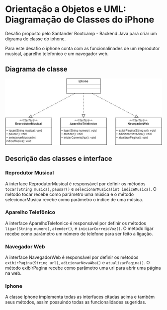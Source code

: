 # Orientação a Objetos e UML: Diagramação de Classes do iPhone
<p>Desafio proposto pelo Santander Bootcamp - Backend Java para criar um digrama de classe do iphone.</p>
<p>Para este desafio o iphone conta com as funcionalinades de um reprodutor musical, aparelho telefonico e um navegador web.</p>

## Diagrama de classe
![iphone](https://github.com/MarcosSilva13/Diagrama-classe-iphone/blob/master/Diagrama%20iphone.jpg)

## Descrição das classes e interface

### Reprodutor Musical
A interface ReprodutorMusical é responsável por definir os métodos `tocar(String musica)`, `pausar()` e `selecionarMusica(int indiceMusica)`. O método tocar recebe como parâmetro uma música e o método selecionarMusica recebe como parâmetro o indice de uma música. 

### Aparelho Telefônico
A interface AparelhoTelefonico é responsável por definir os métodos `ligar(String numero)`, `atender()`, e `iniciarCorreioVoz()`. O método ligar recebe como parâmetro um número de telefone para ser feito a ligação.

### Navegador Web
A interface NavegadorWeb é responsável por definir os métodos `exibirPagina(String url)`, `adicionarNovaAba()` e `atualizarPagina()`. O método exibirPagina recebe como parâmetro uma url para abrir uma página na web.

### Iphone
A classe Iphone implementa todas as interfaces citadas acima e também seus métodos, assim possuindo todas as funcionalidades sugeridas.

